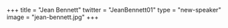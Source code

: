 +++
title = "Jean Bennett"
twitter = "JeanBennett01"
type = "new-speaker"
image = "jean-bennett.jpg"
+++
